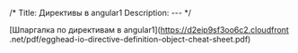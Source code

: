 /*
Title: Директивы в angular1
Description: ---
*/

[Шпаргалка по директивам в angular1](https://d2eip9sf3oo6c2.cloudfront
.net/pdf/egghead-io-directive-definition-object-cheat-sheet.pdf)
